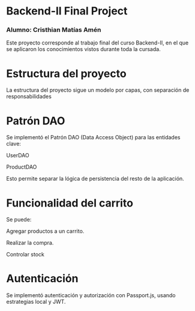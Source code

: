# Backend-II Final Project
### Alumno: Cristhian Matías Amén
Este proyecto corresponde al trabajo final del curso Backend-II, en el que se aplicaron los conocimientos vistos durante toda la cursada.

# Estructura del proyecto
La estructura del proyecto sigue un modelo por capas, con separación de responsabilidades

 # Patrón DAO
Se implementó el Patrón DAO (Data Access Object) para las entidades clave:

UserDAO

ProductDAO 

Esto permite separar la lógica de persistencia del resto de la aplicación. 

# Funcionalidad del carrito
Se puede:

Agregar productos a un carrito.

Realizar la compra.

Controlar stock 

# Autenticación
Se implementó autenticación y autorización con Passport.js, usando estrategias local y JWT. 